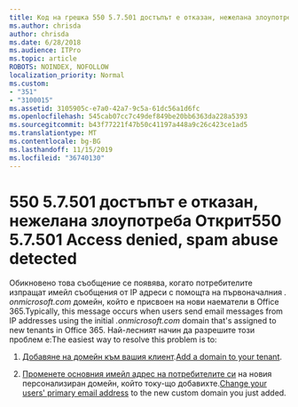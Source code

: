 ```yaml
---
title: Код на грешка 550 5.7.501 достъпът е отказан, нежелана злоупотреба открити
ms.author: chrisda
author: chrisda
ms.date: 6/28/2018
ms.audience: ITPro
ms.topic: article
ROBOTS: NOINDEX, NOFOLLOW
localization_priority: Normal
ms.custom:
- "351"
- "3100015"
ms.assetid: 3105905c-e7a0-42a7-9c5a-61dc56a1d6fc
ms.openlocfilehash: 545cab07cc7c49def849be20bb6363da228a5393
ms.sourcegitcommit: b43f77221f47b50c41197a448a9c26c423ce1ad5
ms.translationtype: MT
ms.contentlocale: bg-BG
ms.lasthandoff: 11/15/2019
ms.locfileid: "36740130"
---
```

# <a name="550-57501-access-denied-spam-abuse-detected"></a><span data-ttu-id="aa6fb-102">550 5.7.501 достъпът е отказан, нежелана злоупотреба Открит</span><span class="sxs-lookup"><span data-stu-id="aa6fb-102">550 5.7.501 Access denied, spam abuse detected</span></span>

<span data-ttu-id="aa6fb-103">Обикновено това съобщение се появява, когато потребителите изпращат имейл съобщения от IP адреси с помощта на първоначалния *. onmicrosoft.com* домейн, който е присвоен на нови наематели в Office 365.</span><span class="sxs-lookup"><span data-stu-id="aa6fb-103">Typically, this message occurs when users send email messages from IP addresses using the initial *.onmicrosoft.com* domain that's assigned to new tenants in Office 365.</span></span> <span data-ttu-id="aa6fb-104">Най-лесният начин да разрешите този проблем е:</span><span class="sxs-lookup"><span data-stu-id="aa6fb-104">The easiest way to resolve this problem is to:</span></span>

1. <span data-ttu-id="aa6fb-105">[Добавяне на домейн към вашия клиент](https://docs.microsoft.com//office365/admin/setup/add-domain).</span><span class="sxs-lookup"><span data-stu-id="aa6fb-105">[Add a domain to your tenant](https://docs.microsoft.com//office365/admin/setup/add-domain).</span></span>

2. <span data-ttu-id="aa6fb-106">[Променете основния имейл адрес на потребителите си](https://docs.microsoft.com//office365/admin/add-users/change-a-user-name-and-email-address) на новия персонализиран домейн, който току-що добавихте.</span><span class="sxs-lookup"><span data-stu-id="aa6fb-106">[Change your users' primary email address](https://docs.microsoft.com//office365/admin/add-users/change-a-user-name-and-email-address) to the new custom domain you just added.</span></span>
